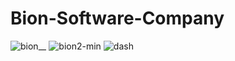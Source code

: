 # Bion-Software-Company
![bion__](https://user-images.githubusercontent.com/75347901/213874411-283d4fa6-b0a8-4ffe-93cd-1ed7adda0261.PNG)
![bion2-min](https://user-images.githubusercontent.com/75347901/213874446-5088469e-cd7b-4f89-8507-bb490a017293.PNG)
![dash](https://user-images.githubusercontent.com/75347901/213874819-b0e850e9-a3e2-407f-90d7-bfbd7df787bb.PNG)
